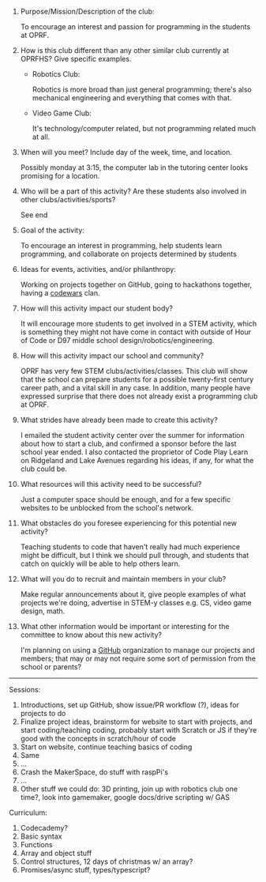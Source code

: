 1.  Purpose/Mission/Description of the club:

    To encourage an interest and passion for programming in the students at OPRF.

1.  How is this club different than any other similar club currently at OPRFHS? Give specific examples.

    - Robotics Club:

      Robotics is more broad than just general programming; there's also mechanical engineering and everything that comes with that.

    - Video Game Club:

      It's technology/computer related, but not programming related much at all.

1.  When will you meet? Include day of the week, time, and location.

    Possibly monday at 3:15, the computer lab in the tutoring center looks promising for a location.

1.  Who will be a part of this activity? Are these students also involved in other clubs/activities/sports?

    See end

1.  Goal of the activity:

    To encourage an interest in programming, help students learn programming, and collaborate on projects determined by students

1.  Ideas for events, activities, and/or philanthropy:

    Working on projects together on GitHub, going to hackathons together, having a [codewars](https://www.codewars.com/) clan.

1.  How will this activity impact our student body?

    It will encourage more students to get involved in a STEM activity, which is something they might not have come in contact with outside of Hour of Code or D97 middle school design/robotics/engineering.

1.  How will this activity impact our school and community?

    OPRF has very few STEM clubs/activities/classes. This club will show that the school can prepare students for a possible twenty-first century career path, and a vital skill in any case. In addition, many people have expressed surprise that there does not already exist a programming club at OPRF.

1.  What strides have already been made to create this activity?

    I emailed the student activity center over the summer for information about how to start a club, and confirmed a sponsor before the last school year ended. I also contacted the proprietor of Code Play Learn on Ridgeland and Lake Avenues regarding his ideas, if any, for what the club could be.

1.  What resources will this activity need to be successful?

    Just a computer space should be enough, and for a few specific websites to be unblocked from the school's network.

1.  What obstacles do you foresee experiencing for this potential new activity?

    Teaching students to code that haven't really had much experience might be difficult, but I think we should pull through, and students that catch on quickly will be able to help others learn.

1.  What will you do to recruit and maintain members in your club?

    Make regular announcements about it, give people examples of what projects we're doing, advertise in STEM-y classes e.g. CS, video game design, math.

1.  What other information would be important or interesting for the committee to know about this new activity?

    I'm planning on using a [GitHub](https://github.com/) organization to manage our projects and members; that may or may not require some sort of permission from the school or parents?

---

Sessions:

1.  Introductions, set up GitHub, show issue/PR workflow (?), ideas for projects to do
1.  Finalize project ideas, brainstorm for website to start with projects, and start coding/teaching coding, probably start with Scratch or JS if they're good with the concepts in scratch/hour of code
1.  Start on website, continue teaching basics of coding
1.  Same
1.  ...
1.  Crash the MakerSpace, do stuff with raspPi's
1.  ...
1.  Other stuff we could do: 3D printing, join up with robotics club one time?, look into gamemaker, google docs/drive scripting w/ GAS

Curriculum:

1.  Codecademy?
1.  Basic syntax
1.  Functions
1.  Array and object stuff
1.  Control structures, 12 days of christmas w/ an array?
1.  Promises/async stuff, types/typescript?

